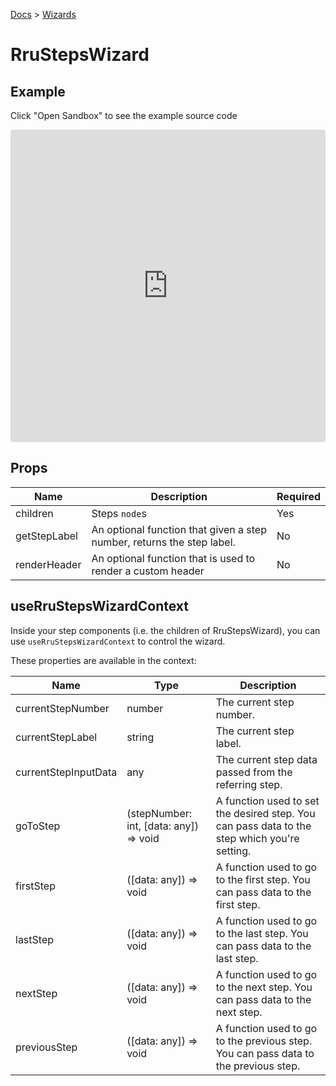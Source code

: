 [Docs](/docs) > [Wizards](/docs/components/RruStepsWizard)

# RruStepsWizard

## Example
Click "Open Sandbox" to see the example source code

<iframe src="https://codesandbox.io/embed/rrustepswizard-2qj5kg?autoresize=1&fontsize=14&theme=dark&view=preview"
  style="width:100%; height:500px; border:0; border-radius: 4px; overflow:hidden;"
  title="RruStepsWizard"
  allow="accelerometer; ambient-light-sensor; camera; encrypted-media; geolocation; gyroscope; hid; microphone; midi; payment; usb; vr; xr-spatial-tracking"
  sandbox="allow-forms allow-modals allow-popups allow-presentation allow-same-origin allow-scripts"
></iframe>

## Props

| Name         | Description                                                            | Required |
| ------------ | ---------------------------------------------------------------------- | -------- |
| children     | Steps `node`s                                                          | Yes      |
| getStepLabel | An optional function that given a step number, returns the step label. | No       |
| renderHeader | An optional function that is used to render a custom header            | No       |

## useRruStepsWizardContext

Inside your step components (i.e. the children of RruStepsWizard), you can use `useRruStepsWizardContext` to control the wizard.

These properties are available in the context:

| Name                 | Type                                   | Description                                                                                  |
| -------------------- | -------------------------------------- | -------------------------------------------------------------------------------------------- |
| currentStepNumber    | number                                 | The current step number.                                                                     |
| currentStepLabel     | string                                 | The current step label.                                                                      |
| currentStepInputData | any                                    | The current step data passed from the referring step.                                        |
| goToStep             | (stepNumber: int, [data: any]) => void | A function used to set the desired step. You can pass data to the step which you're setting. |
| firstStep            | ([data: any]) => void                  | A function used to go to the first step. You can pass data to the first step.                |
| lastStep             | ([data: any]) => void                  | A function used to go to the last step. You can pass data to the last step.                  |
| nextStep             | ([data: any]) => void                  | A function used to go to the next step. You can pass data to the next step.                  |
| previousStep         | ([data: any]) => void                  | A function used to go to the previous step. You can pass data to the previous step.          |
